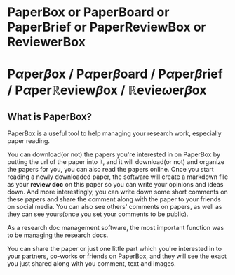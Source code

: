 # PaperBox or PaperBoard or PaperBrief or PaperReviewBox or ReviewerBox
# P$\alpha$per$\beta$ox / P$\alpha$per$\beta$oard / P$\alpha$per$\beta$rief / P$\alpha$per$\mathbb{R}$eview$\beta$ox / $\mathbb{R}$evie$\omega$er$\beta$ox

## What is PaperBox?
PaperBox is a useful tool to help managing your research work, especially paper reading.

You can download(or not) the papers you're interested in on PaperBox by putting the url of the paper into it, and it will download(or not) and organize the papers for you, you can also read the papers online. Once you start reading a newly downloaded paper, the software will create a markdown file as your **review doc** on this paper so you can write your opinions and ideas down. And more interestingly, you can write down some short comments on these papers and share the comment along with the paper to your friends on social media. You can also see others' comments on papers, as well as they can see yours(once you set your comments to be public).

As a research doc management software, the most important function was to be managing the research docs. 

You can share the paper or just one little part which you're interested in to your partners, co-works or friends on PaperBox, and they will see the exact you just shared along with you comment, text and images.

